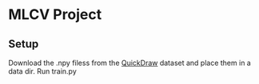 # MLCV Project


## Setup

Download the .npy filess from the [QuickDraw](https://github.com/googlecreativelab/quickdraw-dataset) dataset and place them in a data dir. Run train.py
